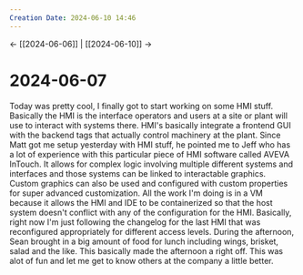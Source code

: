 ```yaml
---
Creation Date: 2024-06-10 14:46
---
```


<- [[2024-06-06]] | [[2024-06-10]]  ->

# 2024-06-07
Today was pretty cool, I finally got to start working on some HMI stuff. Basically the HMI is the interface operators and users at a site or plant will use to interact with systems there. HMI's basically integrate a frontend GUI with the backend tags that actually control machinery at the plant. Since Matt got me setup yesterday with HMI stuff, he pointed me to Jeff who has a lot of experience with this particular piece of HMI software called AVEVA InTouch. It allows for complex logic involving multiple different systems and interfaces and those systems can be linked to interactable graphics. Custom graphics can also be used and configured with custom properties for super advanced customization. All the work I'm doing is in a VM because it allows the HMI and IDE to be containerized so that the host system doesn't conflict with any of the configuration for the HMI. Basically, right now I'm just following the changelog for the last HMI that was reconfigured appropriately for different access levels. During the afternoon, Sean brought in a big amount of food for lunch including wings, brisket, salad and the like. This basically made the afternoon a right off. This was alot of fun and let me get to know others at the company a little better.